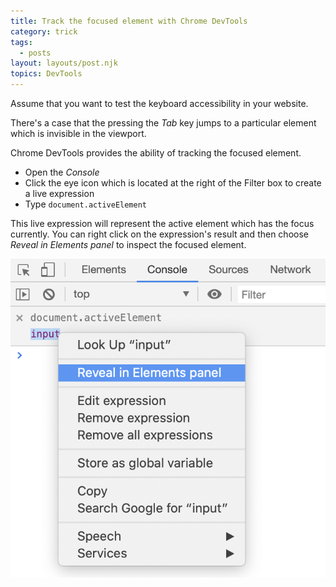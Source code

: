 ```yaml
---
title: Track the focused element with Chrome DevTools
category: trick
tags:
  - posts
layout: layouts/post.njk
topics: DevTools
---
```


Assume that you want to test the keyboard accessibility in your website. 
    
There's a case that the pressing the _Tab_ key jumps to a particular element which is invisible in the viewport.

Chrome DevTools provides the ability of tracking the focused element.

* Open the _Console_
* Click the eye icon which is located at the right of the Filter box to create a live expression
* Type `document.activeElement`

This live expression will represent the active element which has the focus currently. You can right click on the expression's result and then choose _Reveal in Elements panel_ to inspect the focused element.

![Track the focused element](/img/track-focused-element.png)